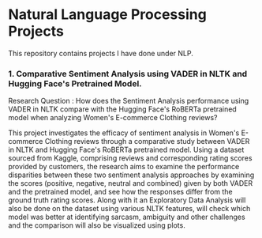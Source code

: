 # Natural Language Processing Projects
This repository contains projects I have done under NLP.

### 1. Comparative Sentiment Analysis using VADER in NLTK and Hugging Face's Pretrained Model.
Research Question : How does the Sentiment Analysis performance using VADER in NLTK compare with 
the Hugging Face's RoBERTa pretrained model when analyzing Women's E-commerce Clothing reviews?

This project investigates the efficacy of sentiment analysis in Women's E-commerce Clothing reviews 
through a comparative study between VADER in NLTK and Hugging Face's RoBERTa pretrained model. 
Using a dataset sourced from Kaggle, comprising reviews and corresponding rating scores provided 
by customers, the research aims to examine the performance disparities between these two sentiment 
analysis approaches by examining the scores (positive, negative, neutral and combined) given by both 
VADER and the pretrained model, and see how the responses differ from the ground truth rating scores. 
Along with it an Exploratory Data Analysis will also be done on the dataset using various NLTK features, 
will check which model was better at identifying sarcasm, ambiguity and other challenges and the comparison 
will also be visualized using plots.


